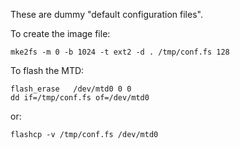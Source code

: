 These are dummy "default configuration files".

To create the image file:

    mke2fs -m 0 -b 1024 -t ext2 -d . /tmp/conf.fs 128

To flash the MTD:

    flash_erase   /dev/mtd0 0 0 
    dd if=/tmp/conf.fs of=/dev/mtd0

or:

    flashcp -v /tmp/conf.fs /dev/mtd0

